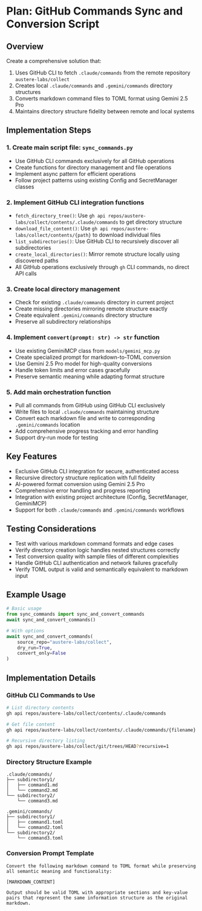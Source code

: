 # Plan: GitHub Commands Sync and Conversion Script

## Overview
Create a comprehensive solution that:
1. Uses GitHub CLI to fetch `.claude/commands` from the remote repository `austere-labs/collect`
2. Creates local `.claude/commands` and `.gemini/commands` directory structures
3. Converts markdown command files to TOML format using Gemini 2.5 Pro
4. Maintains directory structure fidelity between remote and local systems

## Implementation Steps

### 1. Create main script file: `sync_commands.py`
- Use GitHub CLI commands exclusively for all GitHub operations
- Create functions for directory management and file operations
- Implement async pattern for efficient operations
- Follow project patterns using existing Config and SecretManager classes

### 2. Implement GitHub CLI integration functions
- `fetch_directory_tree()`: Use `gh api repos/austere-labs/collect/contents/.claude/commands` to get directory structure
- `download_file_content()`: Use `gh api repos/austere-labs/collect/contents/{path}` to download individual files
- `list_subdirectories()`: Use GitHub CLI to recursively discover all subdirectories
- `create_local_directories()`: Mirror remote structure locally using discovered paths
- All GitHub operations exclusively through `gh` CLI commands, no direct API calls

### 3. Create local directory management
- Check for existing `.claude/commands` directory in current project
- Create missing directories mirroring remote structure exactly
- Create equivalent `.gemini/commands` directory structure
- Preserve all subdirectory relationships

### 4. Implement `convert(prompt: str) -> str` function
- Use existing GeminiMCP class from `models/gemini_mcp.py`
- Create specialized prompt for markdown-to-TOML conversion
- Use Gemini 2.5 Pro model for high-quality conversions
- Handle token limits and error cases gracefully
- Preserve semantic meaning while adapting format structure

### 5. Add main orchestration function
- Pull all commands from GitHub using GitHub CLI exclusively
- Write files to local `.claude/commands` maintaining structure
- Convert each markdown file and write to corresponding `.gemini/commands` location
- Add comprehensive progress tracking and error handling
- Support dry-run mode for testing

## Key Features
- Exclusive GitHub CLI integration for secure, authenticated access
- Recursive directory structure replication with full fidelity
- AI-powered format conversion using Gemini 2.5 Pro
- Comprehensive error handling and progress reporting
- Integration with existing project architecture (Config, SecretManager, GeminiMCP)
- Support for both `.claude/commands` and `.gemini/commands` workflows

## Testing Considerations
- Test with various markdown command formats and edge cases
- Verify directory creation logic handles nested structures correctly
- Test conversion quality with sample files of different complexities
- Handle GitHub CLI authentication and network failures gracefully
- Verify TOML output is valid and semantically equivalent to markdown input

## Example Usage
```python
# Basic usage
from sync_commands import sync_and_convert_commands
await sync_and_convert_commands()

# With options
await sync_and_convert_commands(
    source_repo="austere-labs/collect",
    dry_run=True,
    convert_only=False
)
```

## Implementation Details

### GitHub CLI Commands to Use
```bash
# List directory contents
gh api repos/austere-labs/collect/contents/.claude/commands

# Get file content
gh api repos/austere-labs/collect/contents/.claude/commands/{filename}

# Recursive directory listing
gh api repos/austere-labs/collect/git/trees/HEAD?recursive=1
```

### Directory Structure Example
```
.claude/commands/
├── subdirectory1/
│   ├── command1.md
│   └── command2.md
└── subdirectory2/
    └── command3.md

.gemini/commands/
├── subdirectory1/
│   ├── command1.toml
│   └── command2.toml
└── subdirectory2/
    └── command3.toml
```

### Conversion Prompt Template
```
Convert the following markdown command to TOML format while preserving all semantic meaning and functionality:

[MARKDOWN_CONTENT]

Output should be valid TOML with appropriate sections and key-value pairs that represent the same information structure as the original markdown.
```
